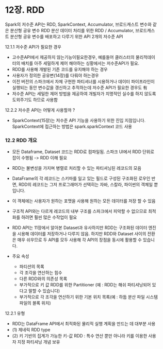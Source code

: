 # 12장. RDD

Spark의 저수준 API는 RDD, SparkContext, Accumulator, 브로드캐스트 변수와 같은 분산형 공유 변수
RDD 분산 데이터 처리를 위한 RDD / Accumulator, 브로드캐스트 분산형 공유 변수를 배포하고 다루기 위한 API 2개의 저수준 API

12.1.1 저수준 API가 필요한 경우
- 고수준API에서 제공하지 않는기능이필요한경우, 예를들어 클러스터의 물리적데이터의 배치를 아주 세밀하게 제어 해야하는 싱황에서는 저수준API가 필요.
- RDD를 사용해 개발된 기존 코드를 유지해야 하는 경우
- 사용자가 정의한 공유변(14장)를 다뤄야 하는경우
- 이전 버전의 스파크에서 자체 구현한 파티셔너를 시용하거나 데이터 파이프라인이 실행되는 동안 변수값을 갱신하고 추적하는데 저수준 API가 필요한 경우도 有 
- 저수준 API는 세밀한 제어 방법을 제공하여 개빌자가 치명적인 실수를 하지 않도록 도외주기도 하므로 사용함

12.2.2 저수준 API는 어떻게 사용할까 ? 
- SparkContext(15장)는 저수준 API 기능을 사용하기 위한 진입 지점입니다. SparkContext에 접근하는 방법은 spark.sparkContext 코드 사용

### 12.2 RDD 개요

- 모든 Dataframe, Dataset 코드는 RDD로 컴파일됨. 스파크 UI에서 RDD 단위로 잡이 수행됨 -> RDD 이해 필요
- RDD는 불변성을 가지며 병렬로 처리할 수 있는 파티셔닝된 레코드의 모음
- DataFrame의 각 레코드는 스키마를 일고 있는 필드로 구성된 구조화된 로우인 반면, RDD의 레코드는 그저 프로그래머가 선택히는 자바, 스칼라, 파이썬의 객체일 뿐입니다.
- 이 객체에는 사용자가 원하는 포맷을 사용해 원하는 모든 데이터를 저장 할 수 있음
- 구조적 API와는 다르게 레코드의 내부 구조를 스파크에서 피악할 수 없으므로 최적화를 하려면 훨씬 많은 수작업이 필요
- RDD API는 11장에서 알아본 Dataset과 유사하지만 RDD는 구조화된 데이터 엔진을 시용해 데이터를 저장하거나 다루지 않음. 하지만 RDD와 Dataset 사이의 전환은 매우 쉬우므로
두 API를 모두 사용해 각 API의 장점을 동시에 활용할 수 있습니다.

- 주요 속성
  - 파티션의 목록
  - 각 조각을 연산하는 힘수
  - 다른 RDD와의 의존성 목록
  - 부가적으로 키 값 RDD를 위한 Partitioner (예 : RDD는 해쉬 파티셔닝되어 있다고 말할 수 있습니다)
  - 부가적으로 각 조각을 연산하기 위한 기본 위치 목록(예 : 하둡 분산 파일 시스템 파일의 블록 위치)

12.2.1 유형
- RDD는 DataFrame API에서 최적화된 물리적 실행 계획을 만드는 데 대부분 사용
- (1) 제네릭 RDD type
- (2) 키 기반의 집계가 가능한 키-값 RDD : 특수 연산 뿐만 아니라 키를 이용한 사용자 지정 파티셔닝 개념 보유
